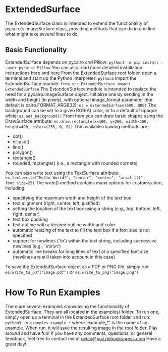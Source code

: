 # ExtendedSurface

The ExtendedSurface class is intended to extend the functionality of pycairo's ImageSurface class, providing methods that can do in one line what might take several lines to do.

## Basic Functionality
ExtendedSurface depends on pycairo and Pillow:
`python3 -m pip install --user pycairo Pillow`
You can also read more detailed installation instructions [here](https://pycairo.readthedocs.io/en/latest/getting_started.html) and [here](https://pillow.readthedocs.io/en/stable/installation.html)
From the ExtendedSurface root folder, open a terminal and start up the Python Interpreter:
`python3`
Import the ExtendedSurface module:
`from src.ExtendedSurface import ExtendedSurface`
The ExtendedSurface module is intended to replace the need for a pycairo.ImageSurface object. Initialize one by sending in the width and height (in pixels), with optional image_format parameter (the default is cairo.FORMAT_ARGB32):
`es = ExtendedSurface(600, 800)`
The background can be set to a given RGB(A) color, or to a default of opaque white:
`es.set_background()`
From here you can draw basic shapes using the DrawSurface attribute:
`es.draw.rectangle(x=100, y=200, width=300, height=400, color=(255, 0, 0))`
The available drawing methods are:
- dot()
- ellipse()
- line()
- polygon()
- rectangle()
- rounded_rectangle() (i.e., a rectangle with rounded corners)

You can also write text using the TextSurface attribute:
`es.text.write("Hello World!", "center", "center", "arial.ttf", font_size=25)`
The write() method contains many options for customization, including:
- specifying the maximum width and height of the text box
- text alignment (right, center, left, justified)
- setting the location of the text box using a string (e.g., top, bottom, left, right, center)
- text box padding
- text outline with a desired outline width and color
- automatic resizing of the text to fill the text box if a font size is not specified
- support for newlines ('\n') within the text string, including successive newlines (e.g., '\n\n\n')
- automatic line breaks for long lines of text at a specified font size (newlines are still taken into account in this case)

To save the ExtendedSurface object as a PDF or PNG file, simply run:
`es.write_to_pdf("image.pdf")`
or
`es.write_to_png("image.png")`

# How To Run Examples
There are several examples showcasing the functionality of ExtendedSurface. They are all located in the examples/ folder.
To run one, simply open up a terminal in the ExtendedSurface root folder and run:
`python3 -m examples.example_*`
where 'example_*' is the name of an example. When run, it will save the resulting image in the root folder.
Play around and have fun! If you have any comments, questions, or general feedback, feel free to contact me at dylan@puzzlebookspress.com
Have a great day!
